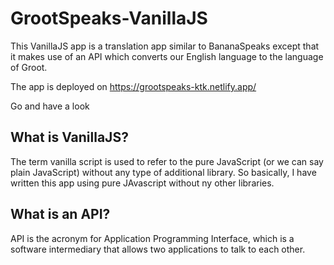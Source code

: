 # GrootSpeaks-VanillaJS

This VanillaJS app is a translation app similar to BananaSpeaks 
except that it makes use of an API which converts our English language to 
the language of Groot.

The app is deployed on
https://grootspeaks-ktk.netlify.app/

Go and have a look

<h2>What is VanillaJS?</h2>
The term vanilla script is used to refer to the pure
JavaScript (or we can say plain JavaScript) without any type of additional library. 
So basically, I have written this app using pure JAvascript without ny other libraries.

<h2>What is an API? </h2>

API is the acronym for Application Programming Interface, which is a software intermediary that allows two applications to talk to each other.
